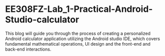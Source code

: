 # EE308FZ-Lab_1-Practical-Android-Studio-calculator
This blog will guide you through the process of creating a personalized Android calculator application utilizing the Android studio IDE, which covers fundamental mathematical operations, UI design and the front-end and back-end interactions. 
